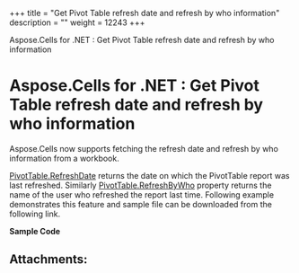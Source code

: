 +++
title = "Get Pivot Table refresh date and refresh by who information" 
description = "" 
weight = 12243 
+++

Aspose.Cells for .NET : Get Pivot Table refresh date and refresh by who information  

# Aspose.Cells for .NET : Get Pivot Table refresh date and refresh by who information


Aspose.Cells now supports fetching the refresh date and refresh by who information from a workbook.

[PivotTable.RefreshDate](https://apireference.aspose.com/net/cells/aspose.cells.pivot/pivottable/properties/refreshdate) returns the date on which the PivotTable report was last refreshed. Similarly [PivotTable.RefreshByWho](https://apireference.aspose.com/net/cells/aspose.cells.pivot/pivottable/properties/refreshedbywho) property returns the name of the user who refreshed the report last time. Following example demonstrates this feature and sample file can be downloaded from the following link.


**Sample Code**

## Attachments:


